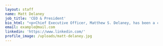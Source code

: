 ```yaml
---
layout: staff
name: Matt Delaney
job_title: 'CEO & President'
bio_html: "<p>Chief Executive Officer, Matthew S. Delaney, has been a catalyst for positive change in both community and business across Hawaii for much of the past two decades. Most recently, Mr. Delaney has leveraged his experience gained locally and abroad to help revolutionize the state&rsquo;s outsourcing landscape. Under his progressive, flexible, and innovative leadership, The Hawaii Group companies, HiAccounting, HiEmployment, HiHealthcare, and formerly HiHR, have all skyrocketed to the top of Hawaii&rsquo;s outsourcing marketplace, all repeatedly garnering accolades and awards for their business performance, customer service, and high levels of employee satisfaction.</p><p>Over the past 20 years Matt held executive positions for various local and national businesses. He has 15+ years of experience with business process outsourcing and was involved with the sale of ProService Hawaii to a group of mainland investors in 2005. Prior to his role at HiGroup, Matt was the Development Manager for the Royal Lahaina Development Group, LLC, spearheading the three-hundred and eighty million dollar master plan for the new mixed-used Kaanapali resort consisting of a new 333-room hotel tower and 126 new luxury Residential Villas, along with new restaurants, spa, gym, general store, parking structure, lobby, water features and all new infrastructure. Additionally, Mr. Delaney served as CEO/President of Marc Resorts, overseeing operation of 22 properties, 1,000 employees, and managing acquisitions and development in Hawaii and internationally for parent company Sunterra. Prior to his CEO role, Matt was part of Sunterra's acquisition and development team - responsible for multiple resort and company acquisitions around the world, as well as forming a wholly owned Japanese subsidiary (Sunterra Japan). He was also instrumental in forming the DaVinci real estate fund in Tokyo, Japan, which has invested over $2 billion in commercial office and mixed-use buildings.</p><p>Prior to joining Marc/Sunterra, Matt was a Senior Consultant and CPA for E&amp;Y Kenneth Leventhal Real Estate Group.</p><p>Matt has served as the Chairman of Hawaii Hotel &amp; Lodging Association, on the Board of Trustees at Queen Emma Land Company, and on the Board of Advisors at Hawaii Pacific University Travel Industry Management. Mr. Delaney also sits on the board of directors for Special Olympics Hawaii as well serving as a member of the Finance and Admissions &amp; Membership Committees at Outrigger Canoe Club. He holds a Certified Public Accountant (CPA) License from State of California and is a member of the American Institute of Certified Public Accountants. He received his Bachelors of Science in Accounting, Business Administration and Entrepreneurship from University of Southern California.</p>"
email: example@mail.com
linkedin: 'https://www.linkedin.com/'
profile_image: /uploads/matt-delaney.jpg
---
```



